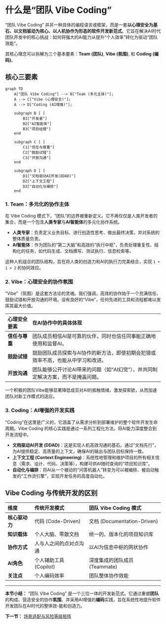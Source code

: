 # 什么是“团队 Vibe Coding”

“团队 Vibe Coding” 并非一种具体的编程语言或框架，而是一套**以心理安全为基石、以文档驱动为核心、以人机协作为形态的软件开发新范式**。它旨在解决AI时代团队开发中的核心挑战：如何将强大的AI能力从提升“个人效率”转化为驱动“团队效能”。

其核心理念可以拆解为三个基本要素：**Team (团队)**, **Vibe (氛围)**, 和 **Coding (编码)**。

## 核心三要素

```mermaid
graph TD
    A["团队 Vibe Coding"] --> B["Team (多元主体)"];
    A --> C["Vibe (心理安全)"];
    A --> D["Coding (AI增强)"];

    subgraph B [ ]
        B1["开发者"]
        B2["AI智能体"]
        B3["项目经理"]
    end

    subgraph C [ ]
        C1["信任与尊重"]
        C2["鼓励试错"]
        C3["开放沟通"]
    end

    subgraph D [ ]
        D1["文档驱动AI开发(DDAD)"]
        D2["上下文工程"]
        D3["自动化与编排"]
    end
```

### 1. Team：多元化的协作主体

在 Vibe Coding 模式下，“团队”的边界被重新定义。它不再仅仅是人类开发者的集合，而是一个包含**人类专家**与**AI智能体**的多元化协作系统。

- **人类专家**：负责定义业务目标、进行创造性思考、做出最终决策，并对系统的整体质量负责。
- **AI智能体**：作为团队的“第二大脑”和高效的“执行中枢”，负责处理重复性、结构化的任务，如代码生成、文档撰写、测试执行、信息检索等。

这种人机组合的团队结构，旨在将人类的创造力和AI的执行力完美结合，实现 `1 + 1 > 2` 的协同效应。

### 2. Vibe：心理安全的协作氛围

“Vibe”（氛围）是这套方法论的灵魂。我们强调，高效的协作始于一个充满信任、鼓励试错和开放沟通的环境。没有良好的“Vibe”，任何先进的工具和流程都难以发挥其最大价值。

| 心理安全要素 | 在AI协作中的具体体现 |
| :--- | :--- |
| **信任与尊重** | 团队成员相信AI是可靠的伙伴，同时也信任同事能正确地使用和监督AI。 |
| **鼓励试错** | 鼓励团队成员探索与AI协作的新方法，即使初期会犯错或效率不高，也能从中学习和改进。 |
| **开放沟通** | 团队能够公开讨论AI带来的问题（如“AI幻觉”），并共同制定解决方案，而不是掩盖问题。 |

一个积极的团队Vibe能够显著降低成员对AI的抵触情绪，激发探索欲，从而加速团队对新工作模式的适应。

### 3. Coding：AI增强的开发实践

“Coding”在这里是广义的，它涵盖了从需求分析到部署维护的整个软件开发生命周期。Vibe Coding 的核心实践是通过一系列工程化方法，将AI能力深度整合到开发流程中。

- **文档驱动AI开发 (DDAD)**：这是实现人机高效沟通的基石。通过“文档先行”，为AI提供稳定、高质量的上下文，确保AI的输出与团队目标保持一致。
- **上下文工程 (Context Engineering)**：系统性地管理和维护项目的所有相关信息（需求、设计、代码、决策等），构建可供AI随时查询的“项目知识库”。
- **自动化与编排**：将AI从一个被动的“问答机器人”转变为可以被编排、被自动触发的“工作流引擎”，实现开发任务的高度自动化。

## Vibe Coding 与传统开发的区别

| 维度 | 传统开发模式 | 团队 Vibe Coding 模式 |
| :--- | :--- | :--- |
| **核心驱动力** | 代码 (Code-Driven) | 文档 (Documentation-Driven) |
| **知识载体** | 个人大脑、零散文档 | 统一的、版本化的项目知识库 |
| **协作方式** | 人与人之间的点对点沟通 | 以AI为信息中枢的网状协作 |
| **AI角色** | 个人辅助工具 (Copilot) | 深度集成的团队成员 (Teammate) |
| **关注点** | 个人编码效率 | 团队整体协作效能 |

---

**本节小结：** “团队 Vibe Coding” 是一个三位一体的开发新范式。它通过重塑**团队**的构成、营造安全的协作**氛围**、并采用AI增强的**编码**实践，旨在系统性地提升软件开发团队在AI时代的整体效-能和创造力。

**下一节：** [场景适配与风险等级矩阵](risk-matrix.md)
